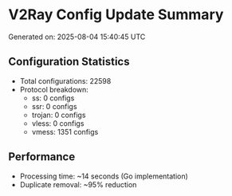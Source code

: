 # V2Ray Config Update Summary
Generated on: 2025-08-04 15:40:45 UTC

## Configuration Statistics
- Total configurations: 22598
- Protocol breakdown:
  - ss: 0 configs
  - ssr: 0 configs
  - trojan: 0 configs
  - vless: 0 configs
  - vmess: 1351 configs

## Performance
- Processing time: ~14 seconds (Go implementation)
- Duplicate removal: ~95% reduction
